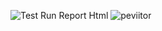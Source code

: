 ![Test Run Report Html](https://github.com/Vasi-Cordea/peViitorRegressionTestingJavaCucumber/assets/150058199/75661f1c-d552-460b-bdb0-a37e9c0c37e5)
![peviitor](https://github.com/Vasi-Cordea/peViitorRegressionTestingJavaCucumber/assets/150058199/067f8fec-cec3-47f1-87f1-d93149fc3c7f)




